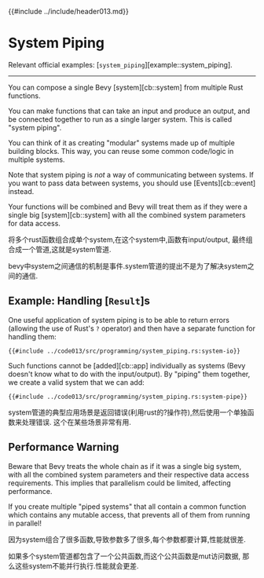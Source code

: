 {{#include ../include/header013.md}}

# System Piping

Relevant official examples:
[`system_piping`][example::system_piping].

---

You can compose a single Bevy [system][cb::system] from multiple Rust functions.

You can make functions that can take an input and produce an output, and be
connected together to run as a single larger system. This is called "system piping".

You can think of it as creating "modular" systems made up of multiple building
blocks. This way, you can reuse some common code/logic in multiple systems.

Note that system piping is *not* a way of communicating between systems.
If you want to pass data between systems, you should use [Events][cb::event]
instead.

Your functions will be combined and Bevy will treat them as if they were a
single big [system][cb::system] with all the combined system parameters for
data access.

将多个rust函数组合成单个system,在这个system中,函数有input/output,
最终组合成一个管道,这就是system管道.

bevy中system之间通信的机制是事件.system管道的提出不是为了解决system之间的通信.

## Example: Handling [`Result`]s

One useful application of system piping is to be able to return errors (allowing
the use of Rust's `?` operator) and then have a separate function for handling
them:

```rust,no_run,noplayground
{{#include ../code013/src/programming/system_piping.rs:system-io}}
```

Such functions cannot be [added][cb::app] individually as systems (Bevy
doesn't know what to do with the input/output). By "piping" them together,
we create a valid system that we can add:

```rust,no_run,noplayground
{{#include ../code013/src/programming/system_piping.rs:system-pipe}}
```

system管道的典型应用场景是返回错误(利用rust的?操作符),然后使用一个单独函数来处理错误.
这个在某些场景非常有用.

## Performance Warning

Beware that Bevy treats the whole chain as if it was a single big system, with
all the combined system parameters and their respective data access
requirements. This implies that parallelism could be limited, affecting
performance.

If you create multiple "piped systems" that all contain a common function which
contains any mutable access, that prevents all of them from running in parallel!

因为system组合了很多函数,导致参数多了很多,每个参数都要计算,性能就很差.

如果多个system管道都包含了一个公共函数,而这个公共函数是mut访问数据,
那么这些system不能并行执行.性能就会更差.

